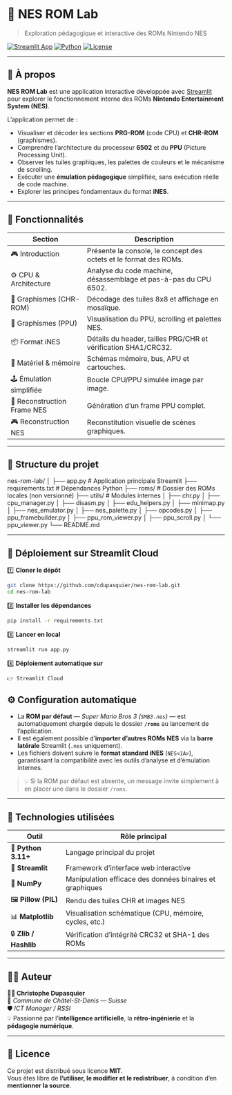 # 🧬 NES ROM Lab
> Exploration pédagogique et interactive des ROMs Nintendo NES

[![Streamlit App](https://img.shields.io/badge/🚀%20Open%20on%20Streamlit-FF4B4B?logo=streamlit&logoColor=white)](https://nes-rom-lab-cdupasquier.streamlit.app)
[![Python](https://img.shields.io/badge/Python-3.11+-blue.svg?logo=python&logoColor=white)](https://www.python.org/)
[![License](https://img.shields.io/badge/license-MIT-green.svg)](LICENSE)

---

## 🧠 À propos

**NES ROM Lab** est une application interactive développée avec [Streamlit](https://streamlit.io/) pour explorer le fonctionnement interne des ROMs **Nintendo Entertainment System (NES)**.

L’application permet de :
- Visualiser et décoder les sections **PRG-ROM** (code CPU) et **CHR-ROM** (graphismes).
- Comprendre l’architecture du processeur **6502** et du **PPU** (Picture Processing Unit).
- Observer les tuiles graphiques, les palettes de couleurs et le mécanisme de scrolling.
- Exécuter une **émulation pédagogique** simplifiée, sans exécution réelle de code machine.
- Explorer les principes fondamentaux du format **iNES**.

---

## 🧩 Fonctionnalités

| Section | Description |
|----------|--------------|
| 🎮 Introduction | Présente la console, le concept des octets et le format des ROMs. |
| ⚙️ CPU & Architecture | Analyse du code machine, désassemblage et pas-à-pas du CPU 6502. |
| 🎨 Graphismes (CHR-ROM) | Décodage des tuiles 8x8 et affichage en mosaïque. |
| 🧩 Graphismes (PPU) | Visualisation du PPU, scrolling et palettes NES. |
| 📦 Format iNES | Détails du header, tailles PRG/CHR et vérification SHA1/CRC32. |
| 🧱 Matériel & mémoire | Schémas mémoire, bus, APU et cartouches. |
| 🕹️ Émulation simplifiée | Boucle CPU/PPU simulée image par image. |
| 🧠 Reconstruction Frame NES | Génération d’un frame PPU complet. |
| 🎮 Reconstruction NES | Reconstitution visuelle de scènes graphiques. |

---

## 📂 Structure du projet
nes-rom-lab/
│
├── app.py # Application principale Streamlit
├── requirements.txt # Dépendances Python
├── roms/ # Dossier des ROMs locales (non versionné)
├── utils/ # Modules internes
│ ├── chr.py
│ ├── cpu_manager.py
│ ├── disasm.py
│ ├── edu_helpers.py
│ ├── minimap.py
│ ├── nes_emulator.py
│ ├── nes_palette.py
│ ├── opcodes.py
│ ├── ppu_framebuilder.py
│ ├── ppu_rom_viewer.py
│ ├── ppu_scroll.py
│ └── ppu_viewer.py
└── README.md

---

## 🚀 Déploiement sur Streamlit Cloud

1️⃣ **Cloner le dépôt**
```bash
git clone https://github.com/cdupasquier/nes-rom-lab.git
cd nes-rom-lab
```

2️⃣ **Installer les dépendances**
```bash
pip install -r requirements.txt
```

3️⃣ **Lancer en local**
```bash
streamlit run app.py
```
4️⃣ **Déploiement automatique sur**
```bash
👉 Streamlit Cloud
```
## ⚙️ Configuration automatique

- La **ROM par défaut** — *Super Mario Bros 3 (`SMB3.nes`)* — est automatiquement chargée depuis le dossier **`/roms`** au lancement de l’application.  
- Il est également possible d’**importer d’autres ROMs NES** via la **barre latérale** Streamlit (`.nes` uniquement).  
- Les fichiers doivent suivre le **format standard iNES** (`NES<1A>`), garantissant la compatibilité avec les outils d’analyse et d’émulation internes.

> 💡 Si la ROM par défaut est absente, un message invite simplement à en placer une dans le dossier `/roms`.

---

## 🧩 Technologies utilisées

| Outil | Rôle principal |
|--------|----------------|
| 🐍 **Python 3.11+** | Langage principal du projet |
| 🎈 **Streamlit** | Framework d’interface web interactive |
| 🔢 **NumPy** | Manipulation efficace des données binaires et graphiques |
| 🖼️ **Pillow (PIL)** | Rendu des tuiles CHR et images NES |
| 📊 **Matplotlib** | Visualisation schématique (CPU, mémoire, cycles, etc.) |
| 🔒 **Zlib / Hashlib** | Vérification d’intégrité CRC32 et SHA-1 des ROMs |

---

## 🧑‍💻 Auteur

**👨‍💻 Christophe Dupasquier**  
📍 *Commune de Châtel-St-Denis — Suisse*  
🛡️ *ICT Manager / RSSI*  
💡 Passionné par l’**intelligence artificielle**, la **rétro-ingénierie** et la **pédagogie numérique**.

---

## 📜 Licence

Ce projet est distribué sous licence **MIT**.  
Vous êtes libre de **l’utiliser, le modifier et le redistribuer**, à condition d’en **mentionner la source**.




